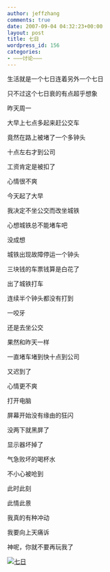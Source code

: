 ```yaml
---
author: jeffzhang
comments: true
date: 2007-09-04 04:32:23+00:00
layout: post
title: 七日
wordpress_id: 156
categories:
- ———讨论———
---
```


[](http://photo.blog.sina.com.cn/showpic.html#blogid=57f943110100090o&url=http://static13.photo.sina.com.cn/orignal/57f9431114fad134bbcbc)生活就是一个七日连着另外一个七日

只不过这个七日衰的有点超乎想象

昨天周一

大早上七点多起来赶公交车

竟然在路上被堵了一个多钟头

十点左右才到公司

工资肯定是被扣了

心情很不爽

今天起了大早

我决定不坐公交而改坐城铁

心想城铁总不能堵车吧

没成想

城铁出现故障停运一个钟头

三块钱的车票钱算是白花了

出了城铁打车

连续半个钟头都没有打到

一咬牙

还是去坐公交

果然和昨天一样

一直堵车堵到快十点到公司

又迟到了

心情更不爽

打开电脑

屏幕开始没有缘由的狂闪

没两下就黑屏了

显示器坏掉了

气急败坏的喝杯水

不小心被呛到

此时此刻

此情此景

我真的有种冲动

我要向上天痛诉

神呢，你就不要再玩我了

[![七日](http://simg.sinajs.cn/blog7style/images/common/sg_trans.gif)](http://photo.blog.sina.com.cn/showpic.html#blogid=57f943110100090o&url=http://static13.photo.sina.com.cn/orignal/57f9431114fad134bbcbc)
